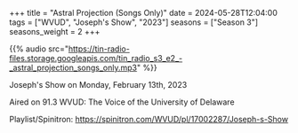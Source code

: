 +++
title = "Astral Projection (Songs Only)"
date = 2024-05-28T12:04:00
tags = ["WVUD", "Joseph's Show", "2023"]
seasons = ["Season 3"]
seasons_weight = 2
+++

{{% audio src="https://tin-radio-files.storage.googleapis.com/tin_radio_s3_e2_-_astral_projection_songs_only.mp3" %}}

Joseph's Show on Monday, February 13th, 2023

Aired on 91.3 WVUD: The Voice of the University of Delaware

Playlist/Spinitron: https://spinitron.com/WVUD/pl/17002287/Joseph-s-Show

